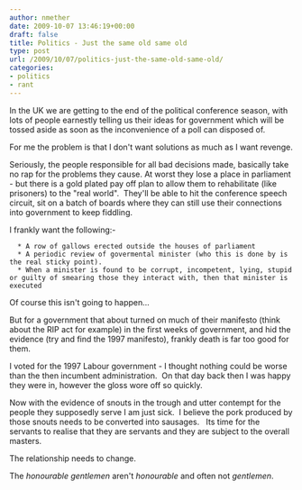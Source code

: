 ```yaml
---
author: nmether
date: 2009-10-07 13:46:19+00:00
draft: false
title: Politics - Just the same old same old
type: post
url: /2009/10/07/politics-just-the-same-old-same-old/
categories:
- politics
- rant
---
```


In the UK we are getting to the end of the political conference season, with lots of people earnestly telling us their ideas for government which will be tossed aside as soon as the inconvenience of a poll can disposed of.

For me the problem is that I don't want solutions as much as I want revenge.

Seriously, the people responsible for all bad decisions made, basically take no rap for the problems they cause. At worst they lose a place in parliament - but there is a gold plated pay off plan to allow them to rehabilitate (like prisoners) to the "real world".  They'll be able to hit the conference speech circuit, sit on a batch of boards where they can still use their connections into government to keep fiddling.

I frankly want the following:-



	  * A row of gallows erected outside the houses of parliament
	  * A periodic review of govermental minister (who this is done by is the real sticky point).
	  * When a minister is found to be corrupt, incompetent, lying, stupid or guilty of smearing those they interact with, then that minister is executed

Of course this isn't going to happen...

But for a government that about turned on much of their manifesto (think about the RIP act for example) in the first weeks of government, and hid the evidence (try and find the 1997 manifesto), frankly death is far too good for them.

I voted for the 1997 Labour government - I thought nothing could be worse than the then incumbent administration.  On that day back then I was happy they were in, however the gloss wore off so quickly.

Now with the evidence of snouts in the trough and utter contempt for the people they supposedly serve I am just sick.  I believe the pork produced by those snouts needs to be converted into sausages.   Its time for the servants to realise that they are servants and they are subject to the overall masters.

The relationship needs to change.

The _honourable gentlemen_ aren't _honourable_ and often not _gentlemen_.
